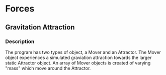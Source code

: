# Forces

## Gravitation Attraction

### Description

The program has two types of object, a Mover and an Attractor. The Mover object experiences a simulated graviation attraction towards the larger static Attractor object. An array of Mover objects is created of varying "mass" which move around the Attractor.
